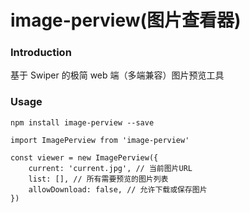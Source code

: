 # image-perview(图片查看器)

### Introduction

基于 Swiper 的极简 web 端（多端兼容）图片预览工具

### Usage

```
npm install image-perview --save

import ImagePerview from 'image-perview'

const viewer = new ImagePerview({
    current: 'current.jpg', // 当前图片URL
    list: [], // 所有需要预览的图片列表
    allowDownload: false, // 允许下载或保存图片
})
```
